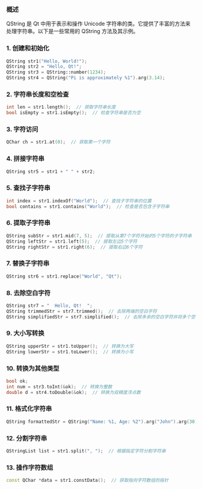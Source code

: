 ### 概述

QString 是 Qt 中用于表示和操作 Unicode 字符串的类。它提供了丰富的方法来处理字符串。以下是一些常用的 QString 方法及其示例。



### 1. 创建和初始化

```cpp
QString str1("Hello, World!");
QString str2 = "Hello, Qt!";
QString str3 = QString::number(1234);
QString str4 = QString("Pi is approximately %1").arg(3.14);
```



### 2. 字符串长度和空检查

```cpp
int len = str1.length();  // 获取字符串长度
bool isEmpty = str1.isEmpty();  // 检查字符串是否为空
```



### 3. 字符访问

```cpp
QChar ch = str1.at(0);  // 获取第一个字符
```



### 4. 拼接字符串

```cpp
QString str5 = str1 + " " + str2;
```



### 5. 查找子字符串

```cpp
int index = str1.indexOf("World");  // 查找子字符串的位置
bool contains = str1.contains("World");  // 检查是否包含子字符串
```



### 6. 提取子字符串

```cpp
QString subStr = str1.mid(7, 5);  // 提取从第7个字符开始的5个字符的子字符串
QString leftStr = str1.left(5);  // 提取左边5个字符
QString rightStr = str1.right(6);  // 提取右边6个字符
```



### 7. 替换子字符串

```cpp
QString str6 = str1.replace("World", "Qt");
```



### 8. 去除空白字符

```cpp
QString str7 = "  Hello, Qt!  ";
QString trimmedStr = str7.trimmed();  // 去除两端的空白字符
QString simplifiedStr = str7.simplified();  // 去除多余的空白字符并将多个空白字符合并为一个空格
```



### 9. 大小写转换

```cpp
QString upperStr = str1.toUpper();  // 转换为大写
QString lowerStr = str1.toLower();  // 转换为小写
```



### 10. 转换为其他类型

```cpp
bool ok;
int num = str3.toInt(&ok);  // 转换为整数
double d = str4.toDouble(&ok);  // 转换为双精度浮点数
```



### 11. 格式化字符串

```cpp
QString formattedStr = QString("Name: %1, Age: %2").arg("John").arg(30);
```



### 12. 分割字符串

```cpp
QStringList list = str1.split(", ");  // 根据指定字符分割字符串
```



### 13. 操作字符数组

```cpp
const QChar *data = str1.constData();  // 获取指向字符数组的指针
```
